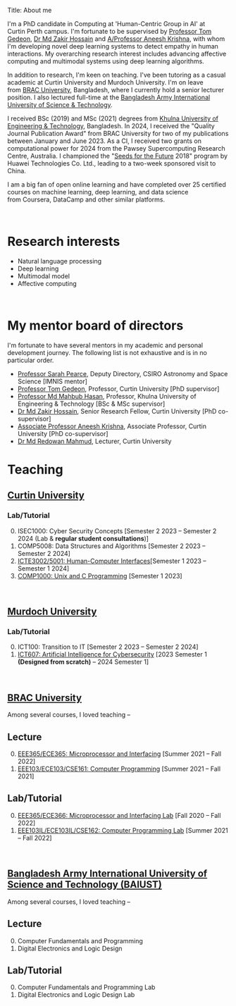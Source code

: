 Title: About me

I'm a PhD candidate in Computing at 'Human-Centric Group in AI' at Curtin Perth campus. I'm fortunate to be supervised by <a href="https://staffportal.curtin.edu.au/staff/profile/view/tom-gedeon-5e48a1fd/">Professor Tom Gedeon</a>, <a href="https://staffportal.curtin.edu.au/staff/profile/view/md-zakir-hossain-4fd95ece/">Dr Md Zakir Hossain</a> and <a href="https://staffportal.curtin.edu.au/staff/profile/view/aneesh-krishna-1b4c5581/">A/Professor Aneesh Krishna</a>, with whom I'm developing novel deep learning systems to detect empathy in human interactions. My overarching research interest includes advancing affective computing and multimodal systems using deep learning algorithms.

In addition to research, I'm keen on teaching. I've been tutoring as a casual academic at Curtin University and Murdoch University. I'm on leave from <a href="https://www.bracu.ac.bd/">BRAC University</a>, Bangladesh, where I currently hold a senior lecturer position. I also lectured full-time at the <a href="https://www.baiust.edu.bd/">Bangladesh Army International University of Science & Technology</a>.

I received BSc (2019) and MSc (2021) degrees from <a href="https://kuet.ac.bd/">Khulna University of Engineering & Technology</a>, Bangladesh. In 2024, I received the "Quality Journal Publication Award" from BRAC University for two of my publications between January and June 2023. As a CI, I received two grants on computational power for 2024 from the Pawsey Supercomputing Research Centre, Australia. I championed the "<a href="https://www.huawei.com/minisite/seeds-for-the-future/index.html">Seeds for the Future</a> 2018" program by Huawei Technologies Co. Ltd., leading to a two-week sponsored visit to China.

I am a big fan of open online learning and have completed over 25 certified courses on machine learning, deep learning, and data science from Coursera, DataCamp and other similar platforms.

&nbsp;

# Research interests
- Natural language processing
- Deep learning
- Multimodal model
- Affective computing

&nbsp;

# My mentor board of directors
I'm fortunate to have several mentors in my academic and personal development journey. The following list is not exhaustive and is in no particular order.

- [Professor Sarah Pearce](https://people.csiro.au/P/S/Sarah-Pearce), Deputy Directory, CSIRO Astronomy and Space Science [IMNIS mentor]
- [Professor Tom Gedeon](https://staffportal.curtin.edu.au/staff/profile/view/tom-gedeon-5e48a1fd/), Professor, Curtin University [PhD supervisor]
- [Professor Md Mahbub Hasan](https://site.kuet.ac.bd/ppm/eee/mahbub), Professor, Khulna University of Engineering & Technology [BSc & MSc supervisor]
- [Dr Md Zakir Hossain](https://staffportal.curtin.edu.au/staff/profile/view/md-zakir-hossain-4fd95ece/), Senior Research Fellow, Curtin University [PhD co-supervisor]
- [Associate Professor Aneesh Krishna](https://staffportal.curtin.edu.au/staff/profile/view/aneesh-krishna-1b4c5581/), Associate Professor, Curtin University [PhD co-supervisor]
- [Dr Md Redowan Mahmud](https://staffportal.curtin.edu.au/staff/profile/view/md-redowan-mahmud-682e2209/), Lecturer, Curtin University

# Teaching
## [Curtin University](https://www.curtin.edu.au/)
### Lab/Tutorial

0. ISEC1000: Cyber Security Concepts [Semester 2 2023 &ndash; Semester 2 2024 (Lab & **regular student consultations**)]
0. COMP5008: Data Structures and Algorithms [Semester 2 2023 &ndash; Semester 2 2024]
0. [ICTE3002/5001: Human-Computer Interfaces](https://www.curtin.edu.au/study/offering/unit-ug-human-computer-interface--icte3002/)[Semester 1 2023 &ndash; Semester 1 2024]
0. [COMP1000: Unix and C Programming](https://www.curtin.edu.au/study/offering/unit-ug-unix-and-c-programming--comp1000/) [Semester 1 2023]

&nbsp;

## [Murdoch University](https://www.murdoch.edu.au/)
### Lab/Tutorial

0. ICT100: Transition to IT [Semester 2 2023 &ndash; Semester 2 2024]
0. [ICT607: Artificial Intelligence for Cybersecurity](https://github.com/hasan-rakibul/AI-cybersec) [2023 Semester 1 **(Designed from scratch)** &ndash; 2024 Semester 1]

&nbsp;

## [BRAC University](https://www.bracu.ac.bd/)

Among several courses, I loved teaching &ndash;

## Lecture
0. [EEE365/ECE365: Microprocessor and Interfacing](https://bux.bracu.ac.bd/courses/course-v1:buX+EEE365+2022_Spring/about) [Summer 2021 &ndash; Fall 2022]
0. [EEE103/ECE103/CSE161: Computer Programming](https://bux.bracu.ac.bd/courses/course-v1:buX+CSE161+2022_Spring/about) [Summer 2021 &ndash; Fall 2021]

## Lab/Tutorial
0. [EEE365/ECE366: Microprocessor and Interfacing Lab](https://bux.bracu.ac.bd/courses/course-v1:buX+EEE366+2022_Spring/about) [Fall 2020 &ndash; Fall 2022]
0. [EEE103IL/ECE103IL/CSE162: Computer Programming Lab](https://bux.bracu.ac.bd/courses/course-v1:buX+EEE103L+2022_Spring/about) [Summer 2021 &ndash; Fall 2022]


&nbsp;

## [Bangladesh Army International University of Science and Technology (BAIUST)](https://www.baiust.edu.bd/)
Among several courses, I loved teaching &ndash;

## Lecture
0. Computer Fundamentals and Programming
0. Digital Electronics and Logic Design

## Lab/Tutorial
0. Computer Fundamentals and Programming Lab
0. Digital Electronics and Logic Design Lab
